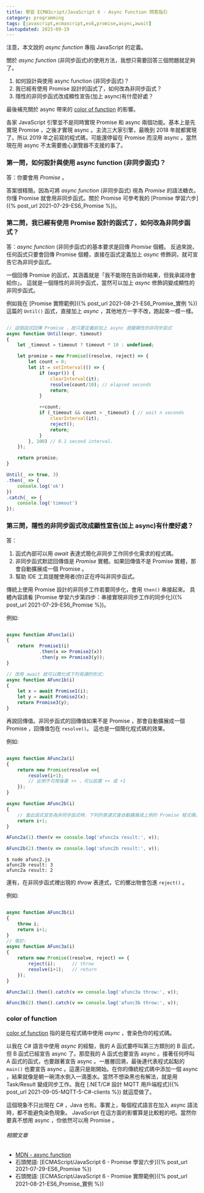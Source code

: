 ```yaml
---
title: 學習 ECMAScript/JavaScript 6 - Async Function 問答指引
category: programming
tags: [javascript,ecmascript,es6,promise,async,await]
lastupdated: 2023-09-19
---
```


注意，本文說的 *async function* 專指 JavaScript 的定義。

關於 *async function* (非同步函式)的使用方法，我想只需要回答三個問題就足夠了。

1. 如何設計與使用 async function (非同步函式)？
2. 我已經有使用 Promise 設計的函式了，如何改為非同步函式？
3. 隱性的非同步函式改成顯性宣告(加上 async)有什麼好處？

最後補充關於 async 帶來的 [color of function](https://journal.stuffwithstuff.com/2015/02/01/what-color-is-your-function/) 的影響。

<!--more-->

<div class="note">
各家 JavaScript 引擎並不是同時實現 Promise 和 async 兩個功能。基本上是先實現 Promise ，之後才實現 async 。主流三大家引擎，最晚到 2018 年就都實現了。所以 2019 年之前寫的程式碼，可能還停留在 Promise 而沒用 async 。當然現在用 async 不太需要擔心瀏覽器不支援的事了。
</div>

### 第一問，如何設計與使用 async function (非同步函式)？

答：你要會用 *Promise* 。

答案很精簡。因為可將 *async function* (非同步函式) 視為 *Promise* 的語法糖衣。
你懂 Promise 就會用非同步函式。關於 Promise 可參考我的 [Promise 學習六步]({% post_url 2021-07-29-ES6_Promise %})。

### 第二問，我已經有使用 Promise 設計的函式了，如何改為非同步函式？

答：*async function* (非同步函式)的基本要求是回傳 *Promise* 個體。
反過來說，任何函式只要會回傳 Promise 個體，直接在函式定義加上 *async* 修飾詞，就可宣告它為非同步函式。

一個回傳 Promise 的函式，其涵義就是「我不能現在告訴你結果，但我承諾待會給你」。
這就是一個隱性的非同步函式，當然可以加上 *async* 修飾詞變成顯性的非同步函式。

例如我在 [Promise 實際範例]({% post_url 2021-08-21-ES6_Promise_實例 %}) 這篇的 `Until()` 函式，直接加上 *async* ，其他地方一字不改，跑起來一模一樣。

```javascript

// 這個函式回傳 Promise ，故只要定義前加上 async 就變顯性的非同步函式
async function Until(expr, timeout)
{
    let _timeout = timeout ? timeout * 10 : undefined;

    let promise = new Promise((resolve, reject) => {
        let count = 0;
        let it = setInterval(() => {
            if (expr()) {
                clearInterval(it);
                resolve(count/10); // elapsed seconds
                return;
            }

            ++count;
            if (_timeout && count > _timeout) { // wait n seconds
                clearInterval(it);
                reject();
                return;
            }
        }, 100) // 0.1 second interval.
    });

    return promise;
}

Until(_ => true, 3)
.then(_ => {
    console.log('ok')
})
.catch(_ => {
    console.log('timeout')
});

```

### 第三問，隱性的非同步函式改成顯性宣告(加上 async)有什麼好處？

答：

1. 函式內部可以用 *await* 表達式簡化非同步工作同步化需求的程式碼。
2. 非同步函式默認回傳值是 *Promise* 實體。如果回傳值不是 Promise 實體，那會自動擴展成一個 Promise 。
3. 幫助 IDE 工具提醒使用者(你)正在呼叫非同步函式。

傳統上使用 Promise 設計的非同步工作若要同步化，會用 `then()` 串接起來。
具體內容請看 [Promise 學習六步第四步：串接實現非同步工作的同步化]({% post_url 2021-07-29-ES6_Promise %})。

例如:

```javascript

async function AFunc1a(i)
{
    return  Promise1(i)
            .then(x => Promise2(x))
            .then(y => Promise3(y));
}

// 改用 await 就可以簡化成下列易讀的形式:
async function AFunc1b(i)
{
    let x = await Promise1(i);
    let y = await Promise2(x);
    return Promise3(y);
}

```

再說回傳值。非同步函式的回傳值如果不是 Promise ，那會自動擴展成一個 Promise ，回傳值包在 `resolve()`。
這也是一個簡化程式碼的效果。

例如:

```javascript

async function AFunc2a(i)
{
    return new Promise(resolve =>{
        resolve(i+1);
        // 此例不可用後置 ++ ，可以前置 ++ 或 +1
    });
}

async function AFunc2b(i)
{
    // 當此函式宣告為非同步函式時，下列的表達式會自動擴展成上例的 Promise 程式碼。
    return i+1;
}

AFunc2a(1).then(v => console.log('afunc2a result:', v));

AFunc2b(2).then(v => console.log('afunc2b result:', v));

```

```term
$ node afunc2.js
afunc2b result: 3
afunc2a result: 2
```

還有，在非同步函式裡出現的 *throw* 表達式，它的擲出物會包進 `reject()` 。

例如:

```javascript

async function AFunc3b(i)
{
    throw i;
    return i+1;
}
// 等於:
async function AFunc3a(i)
{
    return new Promise((resolve, reject) => {
        reject(i);      // throw
        resolve(i+1);   // return
    });
}

AFunc3a(1).then().catch(v => console.log('afunc3a throw:', v));

AFunc3b(2).then().catch(v => console.log('afunc3b throw:', v));

```

### color of function

[color of function](https://journal.stuffwithstuff.com/2015/02/01/what-color-is-your-function/) 指的是在程式碼中使用 *async* ，會染色你的程式碼。

以我在 C# 語言中使用 *async* 的經驗，我的 A 函式要呼叫第三方類別的 B 函式，但 B 函式已經宣告 async 了。那麼我的 A 函式也要宣告 async 。接著任何呼叫 A 函式的函式，也要跟著宣告 async 。一層層回溯，最後連代表程式起點的 `main()` 也要宣告 async 。這還只是剛開始。在你的傳統程式碼中添加一個 async ，結果就像是朝一碗清水倒入一滴墨水。當然不想染黑也有解法，就是用 Task/Result 變成同步工作。我在 [.NET/C# 設計 MQTT 用戶端程式]({% post_url 2021-09-05-MQTT-5-C#-clients %}) 就這麼做了。

這個現象不只出現在 C# ，Java 也有。事實上，每個程式語言在加入 async 語法時，都不能避免染色現象。 JavaScript 在這方面的影響算是比較輕的吧。當然你要真不想用 async ，你依然可以用 Promise 。

###### 相關文章

* [MDN - async function](https://developer.mozilla.org/en-US/docs/Web/JavaScript/Reference/Statements/async_function)
* 石頭閒語: [ECMAScript/JavaScript 6 - Promise 學習六步]({% post_url 2021-07-29-ES6_Promise %})
* 石頭閒語: [ECMAScript/JavaScript 6 - Promise 實際範例]({% post_url 2021-08-21-ES6_Promise_實例 %})
